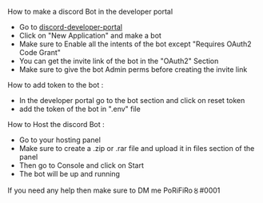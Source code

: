 How to make a discord Bot in the developer portal

- Go to [discord-developer-portal](https://discord.com/developers/applications) 
- Click on "New Application" and make a bot 
- Make sure to Enable all the intents of the bot except "Requires OAuth2 Code Grant"
- You can get the invite link of the bot in the "OAuth2" Section
- Make sure to give the bot Admin perms before creating the invite link

How to add token to the bot :
- In the developer portal go to the bot section and click on reset token 
- add the token of the bot in ".env" file

How to Host the discord Bot :

- Go to your hosting panel
- Make sure to create a .zip or .rar file and upload it in files section of the panel
- Then go to Console and click on Start
- The bot will be up and running

If you need any help then make sure to DM me 
PoRiFiRo〥#0001